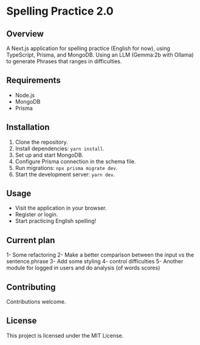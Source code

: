 # Spelling Practice 2.0

## Overview
A Next.js application for spelling practice (English for now), using TypeScript, Prisma, and MongoDB.
Using an LLM (Gemma:2b with Ollama) to generate Phrases that ranges in difficulties.

## Requirements
- Node.js
- MongoDB
- Prisma


## Installation
1. Clone the repository.
2. Install dependencies: `yarn install`.
3. Set up and start MongoDB.
4. Configure Prisma connection in the schema file.
5. Run migrations: `npx prisma migrate dev`.
6. Start the development server: `yarn dev`.

## Usage
- Visit the application in your browser.
- Register or login.
- Start practicing English spelling!

## Current plan
1- Some refactoring
2- Make a better comparison between the input vs the sentence.phrase
3- Add some styling
4- control difficulties
5- Another module for logged in users and do analysis (of words scores)

## Contributing
Contributions welcome.

## License
This project is licensed under the MIT License.
